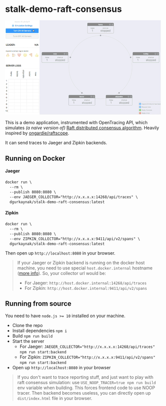 # stalk-demo-raft-consensus

![Demo](./demo.gif)

This is a demo application, instrumented with OpenTracing API, which simulates *(a naive version of)* [Raft distributed consensus algorithm](https://en.wikipedia.org/wiki/Raft_(computer_science)). Heavily inspired by [ongardie/raftscope](https://github.com/ongardie/raftscope).

It can send traces to Jaeger and Zipkin backends.

## Running on Docker

#### Jaeger

```
docker run \
  --rm \
  --publish 8080:8080 \
  --env JAEGER_COLLECTOR="http://x.x.x.x:14268/api/traces" \
  dgurkaynak/stalk-demo-raft-consensus:latest
```

#### Zipkin

```
docker run \
  --rm \
  --publish 8080:8080 \
  --env ZIPKIN_COLLECTOR="http://x.x.x.x:9411/api/v2/spans" \
  dgurkaynak/stalk-demo-raft-consensus:latest
```

Then open up `http://localhost:8080` in your browser.

> If your Jaeger or Zipkin backend is running on the docker host machine, you need to use special `host.docker.internal` hostname ([more info](https://docs.docker.com/docker-for-mac/networking/#use-cases-and-workarounds)). So, your collector url would be:
> - For Jaeger: `http://host.docker.internal:14268/api/traces`
> - For Zipkin: `http://host.docker.internal:9411/api/v2/spans`

## Running from source

You need to have `node.js >= 10` installed on your machine.

- Clone the repo
- Install dependencies `npm i`
- Build `npm run build`
- Start the server
  - For Jaeger: `JAEGER_COLLECTOR="http://x.x.x.x:14268/api/traces" npm run start:backend`
  - For Zipkin: `ZIPKIN_COLLECTOR="http://x.x.x.x:9411/api/v2/spans" npm run start:backend`
- Open up `http://localhost:8080` in your browser

> If you don't want to trace reporting stuff, and just want to play with raft consensus simulation: use `USE_NOOP_TRACER=true npm run build` env variable when building. This forces frontend code to use NOOP tracer. Then backend becomes useless, you can directly open up `dist/index.html` file in your browser.
